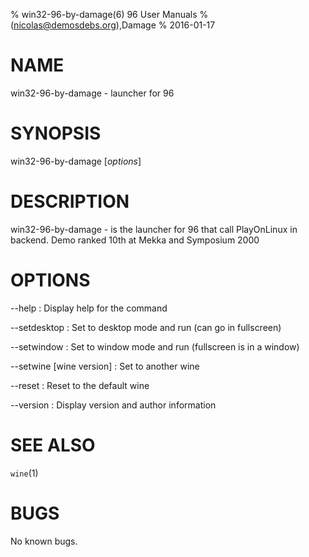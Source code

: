 % win32-96-by-damage(6) 96 User Manuals
%  (nicolas@demosdebs.org),Damage
% 2016-01-17

# NAME
win32-96-by-damage - launcher for 96

# SYNOPSIS
win32-96-by-damage [*options*]

# DESCRIPTION
win32-96-by-damage - is the launcher for 96 that call PlayOnLinux in backend.
Demo ranked 10th at Mekka and Symposium 2000

# OPTIONS
\--help
:   Display help for the command

\--setdesktop
:   Set to desktop mode and run (can go in fullscreen)

\--setwindow
:   Set to window mode and run (fullscreen is in a window)

\--setwine [wine version]
:   Set to another wine

\--reset
:   Reset to the default wine

\--version
:   Display version and author information

# SEE ALSO
`wine`(1)

# BUGS
No known bugs.
